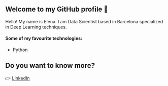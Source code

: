 ## Welcome to my GitHub profile 👋

<!--
**elenalara/elenalara** is a ✨ _special_ ✨ repository because its `README.md` (this file) appears on your GitHub profile.

Here are some ideas to get you started:

- 🔭 I’m currently working on ...
- 🌱 I’m currently learning ...
- 👯 I’m looking to collaborate on ...
- 🤔 I’m looking for help with ...
- 💬 Ask me about ...
- 📫 How to reach me: ...
- 😄 Pronouns: ...
- ⚡ Fun fact: ...
-->

Hello! My name is Elena. I am Data Scientist based in Barcelona specialized in Deep Learning techniques.

#### Some of my favourite technologies:

- Python

## Do you want to know more?

👉 [LinkedIn](https://www.linkedin.com/in/elena-lara-simon/)
